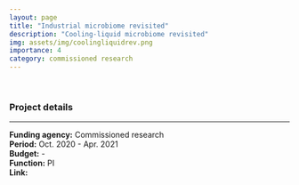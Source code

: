 ```yaml
---
layout: page
title: "Industrial microbiome revisited"
description: "Cooling-liquid microbiome revisited"
img: assets/img/coolingliquidrev.png
importance: 4
category: commissioned research
---
```


<br>

### **Project details**

***
**Funding agency:** Commissioned research  
**Period:** Oct. 2020 - Apr. 2021  
**Budget:** -  
**Function:** PI  
**Link:**
